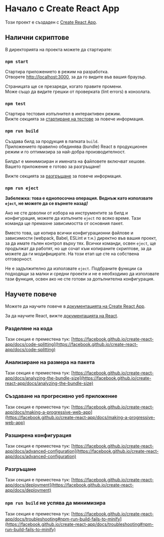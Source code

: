 # Начало с Create React App

Този проект е създаден с [Create React App](https://github.com/facebook/create-react-app).

## Налични скриптове

В директорията на проекта можете да стартирате:

### `npm start`

Стартира приложението в режим на разработка.\
Отворете [http://localhost:3000](http://localhost:3000), за да го видите във вашия браузър.

Страницата ще се презареди, когато правите промени.\
Може също да видите грешки от проверката (lint errors) в конзолата.

### `npm test`

Стартира тестовия изпълнител в интерактивен режим.\
Вижте секцията за [стартиране на тестове](https://facebook.github.io/create-react-app/docs/running-tests) за повече информация.

### `npm run build`

Създава билд за продукция в папката `build`.\
Приложението правилно обединява (bundle) React в продукционен режим и го оптимизира за най-добра производителност.

Билдът е минимизиран и имената на файловете включват хешове.\
Вашето приложение е готово за разгръщане!

Вижте секцията за [разгръщане](https://facebook.github.io/create-react-app/docs/deployment) за повече информация.

### `npm run eject`

**Забележка: това е еднопосочна операция. Веднъж като използвате `eject`, не можете да се върнете назад!**

Ако не сте доволни от избора на инструментите за билд и конфигурация, можете да изпълните `eject` по всяко време. Тази команда ще премахне зависимостта от основния пакет.

Вместо това, ще копира всички конфигурационни файлове и зависимости (webpack, Babel, ESLint и т.н.) директно във вашия проект, за да имате пълен контрол върху тях. Всички команди, освен `eject`, ще продължат да работят, но ще сочат към копираните скриптове, за да можете да ги модифицирате. На този етап ще сте на собствена отговорност.

Не е задължително да използвате `eject`. Подбраните функции са подходящи за малки и средни проекти и не е необходимо да използвате тази функция, освен ако не сте готови за допълнителна конфигурация.

## Научете повече

Можете да научите повече в [документацията на Create React App](https://facebook.github.io/create-react-app/docs/getting-started).

За да научите React, вижте [документацията на React](https://reactjs.org/).

### Разделяне на кода

Тази секция е преместена тук: [https://facebook.github.io/create-react-app/docs/code-splitting](https://facebook.github.io/create-react-app/docs/code-splitting)

### Анализиране на размера на пакета

Тази секция е преместена тук: [https://facebook.github.io/create-react-app/docs/analyzing-the-bundle-size](https://facebook.github.io/create-react-app/docs/analyzing-the-bundle-size)

### Създаване на прогресивно уеб приложение

Тази секция е преместена тук: [https://facebook.github.io/create-react-app/docs/making-a-progressive-web-app](https://facebook.github.io/create-react-app/docs/making-a-progressive-web-app)

### Разширена конфигурация

Тази секция е преместена тук: [https://facebook.github.io/create-react-app/docs/advanced-configuration](https://facebook.github.io/create-react-app/docs/advanced-configuration)

### Разгръщане

Тази секция е преместена тук: [https://facebook.github.io/create-react-app/docs/deployment](https://facebook.github.io/create-react-app/docs/deployment)

### `npm run build` не успява да минимизира

Тази секция е преместена тук: [https://facebook.github.io/create-react-app/docs/troubleshooting#npm-run-build-fails-to-minify](https://facebook.github.io/create-react-app/docs/troubleshooting#npm-run-build-fails-to-minify)

